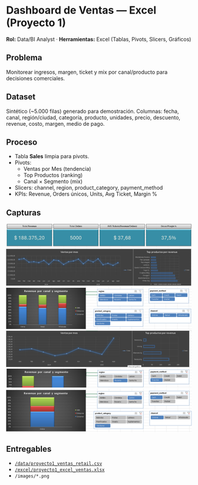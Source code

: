 # Dashboard de Ventas — Excel (Proyecto 1)
**Rol:** Data/BI Analyst · **Herramientas:** Excel (Tablas, Pivots, Slicers, Gráficos)

## Problema
Monitorear ingresos, margen, ticket y mix por canal/producto para decisiones comerciales.

## Dataset
Sintético (~5.000 filas) generado para demostración.
Columnas: fecha, canal, región/ciudad, categoría, producto, unidades, precio, descuento, revenue, costo, margen, medio de pago.

## Proceso
- Tabla **Sales** limpia para pivots.
- Pivots:
  - Ventas por Mes (tendencia)
  - Top Productos (ranking)
  - Canal × Segmento (mix)
- Slicers: channel, region, product_category, payment_method
- KPIs: Revenue, Orders únicos, Units, Avg Ticket, Margin %

## Capturas
![Overview](images/Captura1.png)
![Ventas por Mes](images/Captura2.png)
![Top Productos](images/Captura3.png)
![Canal × Segmento](images/Captura4.png)

## Entregables
- [`/data/proyecto1_ventas_retail.csv`](data/proyecto1_ventas_retail.csv)
- [`/excel/proyecto1_excel_ventas.xlsx`](excel/proyecto1_excel_ventas.xlsx)
- `/images/*.png`
